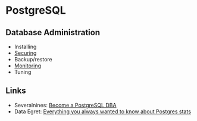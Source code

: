 # PostgreSQL

## Database Administration

 * Installing
 * [Securing](securing.md)
 * Backup/restore
 * [Monitoring](monitoring.md)
 * Tuning

## Links

 * Severalnines: [Become a PostgreSQL DBA](https://severalnines.com/blog?series=690)
 * Data Egret: [Everything you always wanted to know about Postgres stats](http://blog.dataegret.com/search/label/stats)
